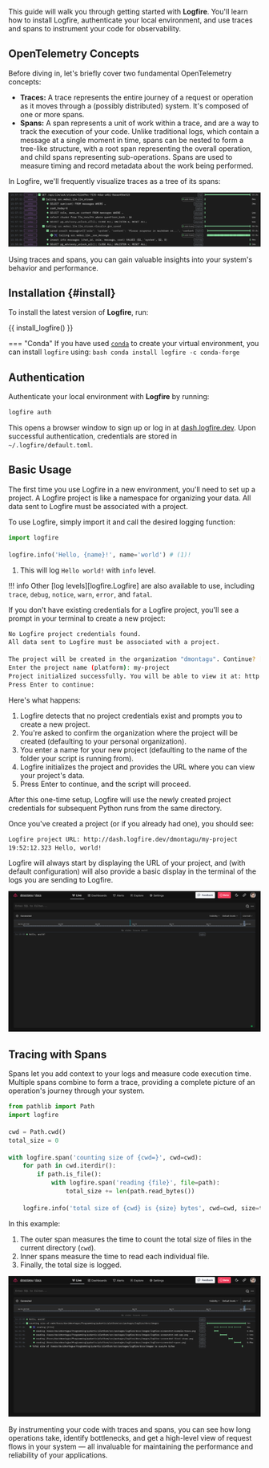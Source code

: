 This guide will walk you through getting started with **Logfire**.
You'll learn how to install Logfire, authenticate your local environment,
and use traces and spans to instrument your code for observability.

## OpenTelemetry Concepts

Before diving in, let's briefly cover two fundamental OpenTelemetry concepts:

- **Traces:** A trace represents the entire journey of a request or operation as it moves through a
(possibly distributed) system. It's composed of one or more spans.
- **Spans:** A span represents a unit of work within a trace, and are a way to track the execution of your code.
Unlike traditional logs, which contain a message at a single moment in time, spans can be nested to form a tree-like
structure, with a root span representing the overall operation, and child spans representing sub-operations.
Spans are used to measure timing and record metadata about the work being performed.

In Logfire, we'll frequently visualize traces as a tree of its spans:

![Example trace screenshot](../../images/logfire-screenshot-first-steps-example-trace.png)

Using traces and spans, you can gain valuable insights into your system's behavior and performance.

## Installation {#install}

To install the latest version of **Logfire**, run:

{{ install_logfire() }}

=== "Conda"
    If you have used [`conda`](https://docs.conda.io/en/latest/) to create your virtual environment, you can install `logfire` using:
    ```bash
    conda install logfire -c conda-forge
    ```

## Authentication

Authenticate your local environment with **Logfire** by running:

```bash
logfire auth
```

This opens a browser window to sign up or log in at [dash.logfire.dev](https://dash.logfire.dev).
Upon successful authentication, credentials are stored in `~/.logfire/default.toml`.

## Basic Usage

The first time you use Logfire in a new environment, you'll need to set up a project. A Logfire project is like a
namespace for organizing your data. All data sent to Logfire must be associated with a project.

To use Logfire, simply import it and call the desired logging function:

```py
import logfire

logfire.info('Hello, {name}!', name='world') # (1)!
```

1. This will log `Hello world!` with `info` level.

!!! info
    Other [log levels][logfire.Logfire] are also available to use, including `trace`, `debug`, `notice`, `warn`,
    `error`, and `fatal`.

If you don't have existing credentials for a Logfire project, you'll see a prompt in your terminal to create a new
project:

```bash
No Logfire project credentials found.
All data sent to Logfire must be associated with a project.

The project will be created in the organization "dmontagu". Continue? [y/n] (y):
Enter the project name (platform): my-project
Project initialized successfully. You will be able to view it at: http://dash.logfire.dev/dmontagu/my-project
Press Enter to continue:
```

Here's what happens:

1. Logfire detects that no project credentials exist and prompts you to create a new project.
2. You're asked to confirm the organization where the project will be created (defaulting to your personal organization).
3. You enter a name for your new project (defaulting to the name of the folder your script is running from).
4. Logfire initializes the project and provides the URL where you can view your project's data.
5. Press Enter to continue, and the script will proceed.

After this one-time setup, Logfire will use the newly created project credentials for subsequent Python runs from the
same directory.

Once you've created a project (or if you already had one), you should see:

```bash
Logfire project URL: http://dash.logfire.dev/dmontagu/my-project
19:52:12.323 Hello, world!
```

Logfire will always start by displaying the URL of your project, and (with default configuration) will also provide a
basic display in the terminal of the logs you are sending to Logfire.

![Hello world screenshot](../../images/logfire-screenshot-first-steps-hello-world.png)

## Tracing with Spans

Spans let you add context to your logs and measure code execution time. Multiple spans combine to form a trace,
providing a complete picture of an operation's journey through your system.

```py
from pathlib import Path
import logfire

cwd = Path.cwd()
total_size = 0

with logfire.span('counting size of {cwd=}', cwd=cwd):
    for path in cwd.iterdir():
        if path.is_file():
            with logfire.span('reading {file}', file=path):
                total_size += len(path.read_bytes())

    logfire.info('total size of {cwd} is {size} bytes', cwd=cwd, size=total_size)
```

In this example:

1. The outer span measures the time to count the total size of files in the current directory (`cwd`).
2. Inner spans measure the time to read each individual file.
3. Finally, the total size is logged.

![Counting size of loaded files screenshot](../../images/logfire-screenshot-first-steps-load-files.png)

By instrumenting your code with traces and spans, you can see how long operations take, identify bottlenecks,
and get a high-level view of request flows in your system — all invaluable for maintaining the performance and
reliability of your applications.

[conda]: https://conda.io/projects/conda/en/latest/user-guide/install/index.html
